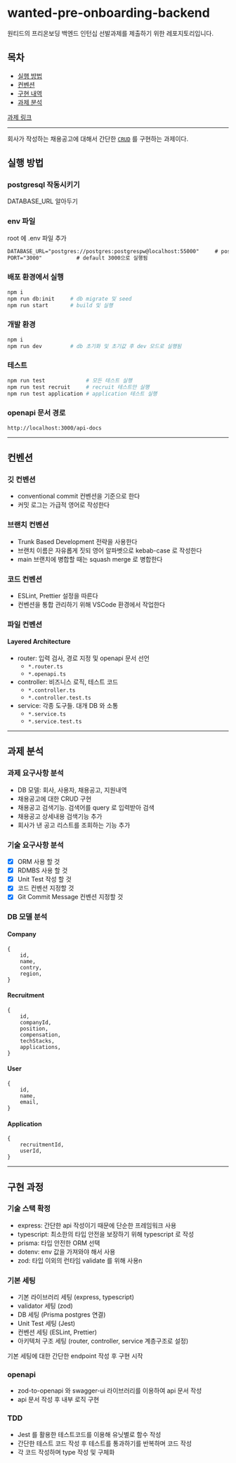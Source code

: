 # wanted-pre-onboarding-backend
원티드의 프리온보딩 백엔드 인턴십 선발과제를 제출하기 위한 레포지토리입니다.

## 목차
- [실행 방법](#실행-방법)
- [컨벤션](#컨벤션)
- [구현 내역](#구현-내역)
- [과제 분석](#과제-분석)


[과제 링크](https://bow-hair-db3.notion.site/1850bca26fda4e0ca1410df270c03409)

---
회사가 작성하는 채용공고에 대해서 간단한 [`CRUD`](https://ko.wikipedia.org/wiki/CRUD) 를 구현하는 과제이다.

## 실행 방법
### postgresql 작동시키기
DATABASE_URL 알아두기
### env 파일
root 에 .env 파일 추가
```txt
DATABASE_URL="postgres://postgres:postgrespw@localhost:55000"     # postgresql서버의 URL 추가. 예시
PORT="3000"           # default 3000으로 실행됨
```
### 배포 환경에서 실행
```bash
npm i
npm run db:init     # db migrate 및 seed
npm run start       # build 및 실행
```
### 개발 환경
```bash
npm i
npm run dev         # db 초기화 및 초기값 후 dev 모드로 실행됨
```
### 테스트
``` bash
npm run test             # 모든 테스트 실행
npm run test recruit     # recruit 테스트만 실행
npm run test application # application 테스트 실행
```

### openapi 문서 경로
```
http://localhost:3000/api-docs
```

---

## 컨벤션
### 깃 컨벤션
- conventional commit 컨벤션을 기준으로 한다
- 커밋 로그는 가급적 영어로 작성한다

### 브랜치 컨벤션
- Trunk Based Development 전략을 사용한다
- 브랜치 이름은 자유롭게 짓되 영어 알파벳으로 kebab-case 로 작성한다
- main 브랜치에 병합할 때는 squash merge 로 병합한다

### 코드 컨벤션
- ESLint, Prettier 설정을 따른다
- 컨벤션을 통합 관리하기 위해 VSCode 환경에서 작업한다

### 파일 컨벤션
#### Layered Architecture
- router: 입력 검사, 경로 지정 및 openapi 문서 선언
  - `*.router.ts`
  - `*.openapi.ts `
- controller: 비즈니스 로직, 테스트 코드
  - `*.controller.ts`
  - `*.controller.test.ts`
- service: 각종 도구들. 대개 DB 와 소통
  - `*.service.ts`
  - `*.service.test.ts`


---

## 과제 분석
### 과제 요구사항 분석
- DB 모델: 회사, 사용자, 채용공고, 지원내역
- 채용공고에 대한 CRUD 구현
- 채용공고 검색기능. 검색어를 query 로 입력받아 검색
- 채용공고 상세내용 검색기능 추가
- 회사가 낸 공고 리스트를 조회하는 기능 추가

### 기술 요구사항 분석
- [x] ORM 사용 할 것
- [x] RDMBS 사용 할 것
- [x] Unit Test 작성 할 것
- [x] 코드 컨벤션 지정할 것
- [x] Git Commit Message 컨벤션 지정할 것

### DB 모델 분석
#### Company
```object
{
    id,
    name,
    contry,
    region,
}
```
#### Recruitment
```object
{
    id,
    companyId,
    position,
    compensation,
    techStacks,
    applications,
}
```
#### User
```object
{
    id,
    name,
    email,
}
```
#### Application
```object
{
    recruitmentId,
    userId,
}
```
---

## 구현 과정
### 기술 스택 확정
- express: 간단한 api 작성이기 때문에 단순한 프레임워크 사용
- typescript: 최소한의 타입 안전을 보장하기 위해 typescript 로 작성
- prisma: 타입 안전한 ORM 선택
- dotenv: env 값을 가져와야 해서 사용
- zod: 타입 이외의 런타임 validate 를 위해 사용n

### 기본 세팅
- 기본 라이브러리 세팅 (express, typescript)
- validator 세팅 (zod)
- DB 세팅 (Prisma postgres 연결)
- Unit Test 세팅 (Jest)
- 컨벤션 세팅 (ESLint, Prettier)
- 아키텍처 구조 세팅 (router, controller, service 계층구조로 설정)

기본 세팅에 대한 간단한 endpoint 작성 후 구현 시작

### openapi
- zod-to-openapi 와 swagger-ui 라이브러리를 이용하여 api 문서 작성
- api 문서 작성 후 내부 로직 구현
### TDD
- Jest 를 활용한 테스트코드를 이용해 유닛별로 함수 작성
- 간단한 테스트 코드 작성 후 테스트를 통과하기를 반복하며 코드 작성
- 각 코드 작성하며 type 작성 및 구체화
